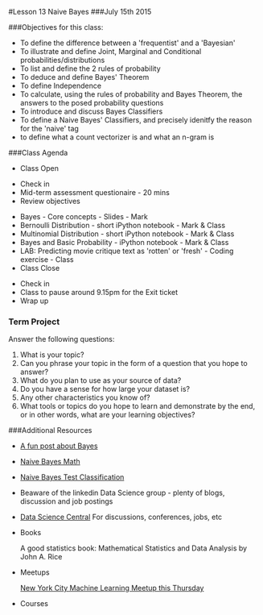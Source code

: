 #Lesson 13 Naive Bayes
###July 15th 2015

###Objectives for this class:
 * To define the difference between a 'frequentist' and a 'Bayesian'
 * To illustrate and define Joint, Marginal and Conditional probabilities/distributions
 * To list and define the 2 rules of probability
 * To deduce and define Bayes' Theorem
 * To define Independence
 * To calculate, using the rules of probability and Bayes Theorem, the answers to the posed probability questions
 * To introduce and discuss Bayes Classifiers
 * To define a Naive Bayes' Classifiers, and precisely idenitfy the reason for the 'naive' tag
 * to define what a count vectorizer is and what an n-gram is
 
###Class Agenda
 - Class Open
  * Check in 
  * Mid-term assessment questionaire - 20 mins
  * Review objectives
 - Bayes - Core concepts - Slides - Mark
 - Bernoulli Distribution - short iPython notebook - Mark & Class
 - Multinomial Distribution - short iPython notebook - Mark & Class
 - Bayes and Basic Probability - iPython notebook - Mark & Class
 - LAB: Predicting movie critique text as 'rotten' or 'fresh' - Coding exercise - Class
 - Class Close
  * Check in
  * Class to pause around 9.15pm for the Exit ticket
  * Wrap up
 
 
### Term Project
  Answer the following questions:
  1. What is your topic? 
  2. Can you phrase your topic in the form of a question that you hope to answer?
  3. What do you plan to use as your source of data? 
  4. Do you have a sense for how large your dataset is? 
  5. Any other characteristics you know of?
  6. What tools or topics do you hope to learn and demonstrate by the end, or in other words, what are your learning objectives?


###Additional Resources

* [A fun post about Bayes](https://www.countbayesie.com/blog/2015/2/18/bayes-theorem-with-lego)
* [Naive Bayes Math](http://nlp.stanford.edu/IR-book/pdf/13bayes.pdf)
* [Naive Bayes Test Classification](http://nlp.stanford.edu/IR-book/html/htmledition/naive-bayes-text-classification-1.html)
* Beaware of the linkedin Data Science group - plenty of blogs, discussion and job postings
* [Data Science Central](http://www.datasciencecentral.com/) For discussions, conferences, jobs, etc
* Books

  A good statistics book: Mathematical Statistics and Data Analysis by John A. Rice
  
* Meetups

  [New York City Machine Learning Meetup this Thursday](http://www.meetup.com/NYC-Machine-Learning/)
  
* Courses


